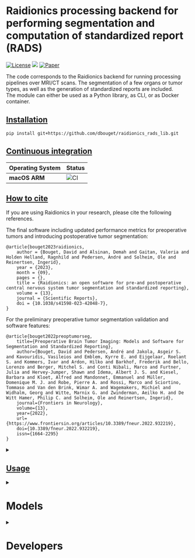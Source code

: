 # Raidionics processing backend for performing segmentation and computation of standardized report (RADS)

[![License](https://img.shields.io/badge/License-BSD%202--Clause-orange.svg)](https://opensource.org/licenses/BSD-2-Clause)
[![](https://img.shields.io/badge/python-3.7|3.8|3.9|3.10|3.11-blue.svg)](https://www.python.org/downloads/)
[![Paper](https://zenodo.org/badge/DOI/10.3389/fneur.2022.932219.svg)](https://www.frontiersin.org/articles/10.3389/fneur.2022.932219/full)

The code corresponds to the Raidionics backend for running processing pipelines over MRI/CT scans. The segmentation of
a few organs or tumor types, as well as the generation of standardized reports are included.  
The module can either be used as a Python library, as CLI, or as Docker container.

## [Installation](https://github.com/dbouget/raidionics_rads_lib/installation)

```
pip install git+https://github.com/dbouget/raidionics_rads_lib.git
```

## [Continuous integration](https://github.com/dbouget/raidionics_rads_lib/continuous-integration)

| Operating System | Status                                                                                                         |
|------------------|----------------------------------------------------------------------------------------------------------------|
| **macOS ARM**    | ![CI](https://github.com/dbouget/raidionics_rads_lib/workflows/Build%20macOS%20ARM/badge.svg?branch=macos_arm) |

## [How to cite](https://github.com/dbouget/raidionics_rads_lib#how-to-cite)
If you are using Raidionics in your research, please cite the following references.

The final software including updated performance metrics for preoperative tumors and introducing postoperative tumor segmentation:
```
@article{bouget2023raidionics,
    author = {Bouget, David and Alsinan, Demah and Gaitan, Valeria and Holden Helland, Ragnhild and Pedersen, André and Solheim, Ole and Reinertsen, Ingerid},
    year = {2023},
    month = {09},
    pages = {},
    title = {Raidionics: an open software for pre-and postoperative central nervous system tumor segmentation and standardized reporting},
    volume = {13},
    journal = {Scientific Reports},
    doi = {10.1038/s41598-023-42048-7},
}
```

For the preliminary preoperative tumor segmentation validation and software features:
```
@article{bouget2022preoptumorseg,
    title={Preoperative Brain Tumor Imaging: Models and Software for Segmentation and Standardized Reporting},
    author={Bouget, David and Pedersen, André and Jakola, Asgeir S. and Kavouridis, Vasileios and Emblem, Kyrre E. and Eijgelaar, Roelant S. and Kommers, Ivar and Ardon, Hilko and Barkhof, Frederik and Bello, Lorenzo and Berger, Mitchel S. and Conti Nibali, Marco and Furtner, Julia and Hervey-Jumper, Shawn and Idema, Albert J. S. and Kiesel, Barbara and Kloet, Alfred and Mandonnet, Emmanuel and Müller, Domenique M. J. and Robe, Pierre A. and Rossi, Marco and Sciortino, Tommaso and Van den Brink, Wimar A. and Wagemakers, Michiel and Widhalm, Georg and Witte, Marnix G. and Zwinderman, Aeilko H. and De Witt Hamer, Philip C. and Solheim, Ole and Reinertsen, Ingerid},
    journal={Frontiers in Neurology},
    volume={13},
    year={2022},
    url={https://www.frontiersin.org/articles/10.3389/fneur.2022.932219},
    doi={10.3389/fneur.2022.932219},
    issn={1664-2295}
}
```

<details>
<summary>

## [Usage](https://github.com/dbouget/raidionics_rads_lib#usage)
</summary>

## CLI
```
raidionicsrads CONFIG
```

CONFIG should point to a configuration file (*.ini), specifying all runtime parameters,
according to the pattern from [**blank_main_config.ini**](https://github.com/dbouget/raidionics-rads-lib/blob/master/blank_main_config.ini).

## Python module
```
from raidionicsrads.compute import run_rads
run_rads(config_filename="/path/to/main_config.ini")
```

## Docker
:warning: The Docker image can only perform inference using the CPU, there is no GPU support at this stage.
```
docker pull dbouget/raidionics-rads:v1.1
```

For opening the Docker image and interacting with it, run:  
```
docker run --entrypoint /bin/bash -v /home/<username>/<resources_path>:/home/ubuntu/resources -t -i --runtime=nvidia --network=host --ipc=host dbouget/raidionics-rads:v1.1
```

The `/home/<username>/<resources_path>` before the column sign has to be changed to match a directory on your local 
machine containing the data to expose to the docker image. Namely, it must contain folder(s) with images you want to 
run inference on, as long as a folder with the trained models to use, and a destination folder where the results will 
be placed.

For launching the Docker image as a CLI, run:  
```
docker run -v /home/<username>/<resources_path>:/home/ubuntu/resources -t -i --runtime=nvidia --network=host --ipc=host dbouget/raidionics-rads:v1.1 -c /home/ubuntu/resources/<path>/<to>/main_config.ini -v <verbose>
```

The `<path>/<to>/main_config.ini` must point to a valid configuration file on your machine, as a relative path to the `/home/<username>/<resources_path>` described above.
For example, if the file is located on my machine under `/home/myuser/Data/RADS/main_config.ini`, 
and that `/home/myuser/Data` is the mounted resources partition mounted on the Docker image, the new relative path will be `RADS/main_config.ini`.  
The `<verbose>` level can be selected from [debug, info, warning, error].

</details>

<details>
<summary>

# Models
</summary>

The trained models are automatically downloaded when running Raidionics or Raidionics-Slicer.
Alternatively, all existing Raidionics models can be browsed [here](https://github.com/dbouget/Raidionics-models/releases/tag/1.2.0) directly.
</details>

<details>
<summary>

# Developers
</summary>

```
git clone https://github.com/dbouget/raidionics_rads_lib.git --recurse-submodules
```
For running inference on GPU through the raidionics_seg_lib backend, your machine must be properly configured
(cf. [here](https://onnxruntime.ai/docs/execution-providers/CUDA-ExecutionProvider.html))  

The ANTs library can be manually installed (from source) and be used as a cpp backend rather than Python.
Visit https://github.com/ANTsX/ANTs.


</details>
